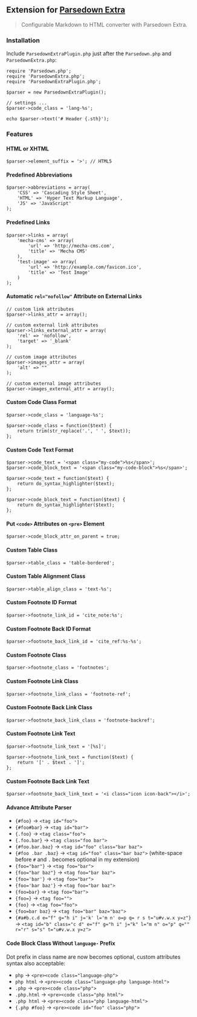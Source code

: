 ## Extension for [Parsedown Extra](http://parsedown.org/extra)

> Configurable Markdown to HTML converter with Parsedown Extra.

### Installation

Include `ParsedownExtraPlugin.php` just after the `Parsedown.php` and `ParsedownExtra.php`:

~~~ .php
require 'Parsedown.php';
require 'ParsedownExtra.php';
require 'ParsedownExtraPlugin.php';

$parser = new ParsedownExtraPlugin();

// settings ...
$parser->code_class = 'lang-%s';

echo $parser->text('# Header {.sth}');
~~~

### Features

#### HTML or XHTML

~~~ .php
$parser->element_suffix = '>'; // HTML5
~~~

#### Predefined Abbreviations

~~~ .php
$parser->abbreviations = array(
    'CSS' => 'Cascading Style Sheet',
    'HTML' => 'Hyper Text Markup Language',
    'JS' => 'JavaScript'
);
~~~

#### Predefined Links

~~~ .php
$parser->links = array(
    'mecha-cms' => array(
        'url' => 'http://mecha-cms.com',
        'title' => 'Mecha CMS'
    ),
    'test-image' => array(
        'url' => 'http://example.com/favicon.ico',
        'title' => 'Test Image'
    )
);
~~~

#### Automatic `rel="nofollow"` Attribute on External Links

~~~ .php
// custom link attributes
$parser->links_attr = array();

// custom external link attributes
$parser->links_external_attr = array(
    'rel' => 'nofollow',
    'target' => '_blank'
);

// custom image attributes
$parser->images_attr = array(
    'alt' => ""
);

// custom external image attributes
$parser->images_external_attr = array();
~~~

#### Custom Code Class Format

~~~ .php
$parser->code_class = 'language-%s';
~~~

~~~ .php
$parser->code_class = function($text) {
    return trim(str_replace('.', ' ', $text));
};
~~~

#### Custom Code Text Format

~~~ .php
$parser->code_text = '<span class="my-code">%s</span>';
$parser->code_block_text = '<span class="my-code-block">%s</span>';
~~~

~~~ .php
$parser->code_text = function($text) {
    return do_syntax_highlighter($text);
};

$parser->code_block_text = function($text) {
    return do_syntax_highlighter($text);
};
~~~

#### Put `<code>` Attributes on `<pre>` Element

~~~ .php
$parser->code_block_attr_on_parent = true;
~~~

#### Custom Table Class

~~~ .php
$parser->table_class = 'table-bordered';
~~~

#### Custom Table Alignment Class

~~~ .php
$parser->table_align_class = 'text-%s';
~~~

#### Custom Footnote ID Format

~~~ .php
$parser->footnote_link_id = 'cite_note:%s';
~~~

#### Custom Footnote Back ID Format

~~~ .php
$parser->footnote_back_link_id = 'cite_ref:%s-%s';
~~~

#### Custom Footnote Class

~~~ .php
$parser->footnote_class = 'footnotes';
~~~

#### Custom Footnote Link Class

~~~ .php
$parser->footnote_link_class = 'footnote-ref';
~~~

#### Custom Footnote Back Link Class

~~~ .php
$parser->footnote_back_link_class = 'footnote-backref';
~~~

#### Custom Footnote Link Text

~~~ .php
$parser->footnote_link_text = '[%s]';
~~~

~~~ .php
$parser->footnote_link_text = function($text) {
    return '[' . $text . ']';
};
~~~

#### Custom Footnote Back Link Text

~~~ .php
$parser->footnote_back_link_text = '<i class="icon icon-back"></i>';
~~~

#### Advance Attribute Parser

 - `{#foo}` → `<tag id="foo">`
 - `{#foo#bar}` → `<tag id="bar">`
 - `{.foo}` → `<tag class="foo">`
 - `{.foo.bar}` → `<tag class="foo bar">`
 - `{#foo.bar.baz}` → `<tag id="foo" class="bar baz">`
 - `{#foo .bar .baz}` → `<tag id="foo" class="bar baz">` (white-space before `#` and `.` becomes optional in my extension)
 - `{foo="bar"}` → `<tag foo="bar">`
 - `{foo="bar baz"}` → `<tag foo="bar baz">`
 - `{foo='bar'}` → `<tag foo="bar">`
 - `{foo='bar baz'}` → `<tag foo="bar baz">`
 - `{foo=bar}` → `<tag foo="bar">`
 - `{foo=}` → `<tag foo="">`
 - `{foo}` → `<tag foo="foo">`
 - `{foo=bar baz}` → `<tag foo="bar" baz="baz">`
 - `{#a#b.c.d e="f" g="h i" j='k' l='m n' o=p q= r s t="u#v.w.x y=z"}` → `<tag id="b" class="c d" e="f" g="h i" j="k" l="m n" o="p" q="" r="r" s="s" t="u#v.w.x y=z">`

#### Code Block Class Without `language-` Prefix

Dot prefix in class name are now becomes optional, custom attributes syntax also acceptable:

 - `php` → `<pre><code class="language-php">`
 - `php html` → `<pre><code class="language-php language-html">`
 - `.php` → `<pre><code class="php">`
 - `.php.html` → `<pre><code class="php html">`
 - `.php html` → `<pre><code class="php language-html">`
 - `{.php #foo}` → `<pre><code id="foo" class="php">`